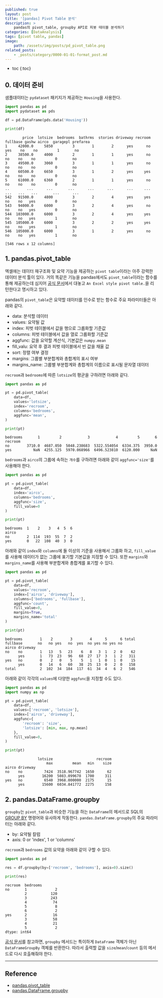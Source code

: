 ```yaml
---
published: true
layout: post
title: '[pandas] Pivot Table 분석'
description: >
    pandas의 pivot_table, groupby API로 피봇 테이블 분석하기
categories: [DataAnalysis]
tags: [pivot table, pandas]
image:
    path: /assets/img/posts/pd_pivot_table.png
related_posts:
    - _posts/category/0000-01-01-format_post.md
---
```

* toc
{:toc}

## 0. 데이터 준비

샘플데이터는 `pydataset` 패키지가 제공하는 `Housing`을 사용한다.  

```python
import pandas as pd
import pydataset as pds

df = pd.DataFrame(pds.data('Housing'))

print(df)
```
```
        price  lotsize  bedrooms  bathrms  stories driveway recroom fullbase gashw airco  garagepl prefarea
1     42000.0     5850         3        1        2      yes      no      yes    no    no         1       no
2     38500.0     4000         2        1        1      yes      no       no    no    no         0       no
3     49500.0     3060         3        1        1      yes      no       no    no    no         0       no
4     60500.0     6650         3        1        2      yes     yes       no    no    no         0       no
5     61000.0     6360         2        1        1      yes      no       no    no    no         0       no
..        ...      ...       ...      ...      ...      ...     ...      ...   ...   ...       ...      ...
542   91500.0     4800         3        2        4      yes     yes       no    no   yes         0       no
543   94000.0     6000         3        2        4      yes      no       no    no   yes         0       no
544  103000.0     6000         3        2        4      yes     yes       no    no   yes         1       no
545  105000.0     6000         3        2        2      yes     yes       no    no   yes         1       no
546  105000.0     6000         3        1        2      yes      no       no    no   yes         1       no

[546 rows x 12 columns]
```

## 1. pandas.pivot_table

엑셀에는 데이터 재구조화 및 요약 기능을 제공하는 `pivot table`이라는 아주 강력한 데이터 분석 툴이 있다. 거의 똑같은 기능을 pandas에서도 `pivot_table`이라는 함수를 통해 제공하는데 심지어 [공식 문서](https://pandas.pydata.org/pandas-docs/stable/reference/api/pandas.pivot_table.html)에서 대놓고 `An Excel style pivot table.`을 리턴한다고 명시하고 있다.  

pandas의 `pivot_table`은 요약할 데이터를 인수로 받는 함수로 주요 파라미터들은 아래와 같다.  

- data: 분석할 데이터  
- values: 요약될 값  
- index: 피벗 테이블에서 값을 행으로 그룹화할 기준값  
- columns: 피벗 테이블에서 값을 열로 그룹화할 기준값  
- aggfunc: 값을 요약할 계산식, 기본값은 `numpy.mean`  
- fill_valu: 요약 후 결과 피벗 테이블에서 빈 값을 채울 값  
- sort: 정렬 여부 결정  
- margins: 그룹별 부분합계와 총합계의 표시 여부  
- margins_name: 그룹별 부분합계와 총합계의 이름으로 표시될 문자열 데이터  

`recroom`과 `bedrooms`에 따른 `lotsize`의 평균을 구하려면 아래와 같다.  

```python
import pandas as pd

pt = pd.pivot_table(
    data=df,
    values='lotsize',
    index='recroom',
    columns='bedrooms',
    aggfunc='mean',
)

print(pt)
```
```
bedrooms       1         2            3            4         5       6
recroom
no        3710.0  4687.050  5048.238683  5322.554054  6334.375  3950.0
yes          NaN  4255.125  5970.068966  6496.523810  6120.000     NaN
```

`bedrooms`과 `airco`의 그룹에 속하는 `개수`를 구하려면 아래와 같이 `aggfunc='size'`를 사용해야 한다.  

```python
import pandas as pd

pt = pd.pivot_table(
    data=df,
    index='airco',
    columns='bedrooms',
    aggfunc='size',
    fill_value=0
)

print(pt)
```
```
bedrooms  1    2    3   4  5  6
airco
no        2  114  193  55  7  2
yes       0   22  108  40  3  0
```

아래와 같이 `index`와 `columns`에 둘 이상의 기준을 사용해서 그룹화 하고, `fill_value`를 사용해 데이터가 없는 그룹에 표기할 기본값을 지정할 수 있다. 또한 `margins`와 `margins_name`를 사용해 부분합계와 총합계를 표기할 수 있다.  

```python
import pandas as pd

pt = pd.pivot_table(
    data=df,
    values='recroom',
    index=['airco', 'driveway'],
    columns=['bedrooms', 'fullbase'],
    aggfunc='count',
    fill_value=0,
    margins=True,
    margins_name='total'
)

print(pt)
```
```
bedrooms        1    2        3        4      5      6 total
fullbase       no   no yes   no  yes  no yes no yes no
airco driveway
no    no        1   13   5   23    6   8   3  1   2  0    62
      yes       1   73  23   96   68  27  17  3   1  2   311
yes   no        0    2   0    5    5   1   1  0   1  0    15
      yes       0   14   6   60   38  25  13  0   2  0   158
total           2  102  34  184  117  61  34  4   6  2   546
```

아래와 같이 각각의 `values`에 다양한 `aggfunc`을 지정할 수도 있다.  

```python
import pandas as pd
import numpy as np

pt = pd.pivot_table(
    data=df,
    values=['recroom', 'lotsize'],
    index=['airco', 'driveway'],
    aggfunc={
        'recroom': 'size',
        'lotsize': [min, max, np.mean]
    },
    fill_value=0,
)

print(pt)
```
```
               lotsize                    recroom
                   max         mean   min    size
airco driveway
no    no          7424  3518.967742  1650      62
      yes        16200  5083.099678  1700     311
yes   no          6540  3968.000000  2175      15
      yes        15600  6034.841772  2275     158
```

## 2. pandas.DataFrame.groupby

`groupby`는 `pivot_table`과 비슷한 기능을 하는 `DataFrame`의 메서드로 SQL의 [GROUP BY](/computerscience/sql_06/#3-group-by) 명령어와 유사하게 작동한다. `pandas.DataFrame.groupby`의 주요 파라미터는 아래와 같다.  

- by: 요약될 칼럼  
- axis: 0 or 'index', 1 or 'columns'  

`recroom`과 `bedrooms` 값의 요약을 아래와 같이 구할 수 있다.  

```python
import pandas as pd

res = df.groupby(by=['recroom', 'bedrooms'], axis=0).size()

print(res)
```
```
recroom  bedrooms
no       1             2
         2           120
         3           243
         4            74
         5             8
         6             2
yes      2            16
         3            58
         4            21
         5             2
dtype: int64
```

[공식 문서](https://pandas.pydata.org/docs/reference/api/pandas.DataFrame.groupby.html)를 참고하면, `groupby` 메서드는 특이하게 `DataFrame` 객체가 아닌 `DataFrameGroupBy` 객체를 반환한다. 따라서 출력할 값을 `size`/`mean`/`count` 등의 메서드로 다시 호출해줘야 한다.  

---
## Reference
- [pandas.pivot_table](https://pandas.pydata.org/docs/reference/api/pandas.pivot_table.html)
- [pandas.DataFrame.groupby](https://pandas.pydata.org/docs/reference/api/pandas.DataFrame.groupby.html)